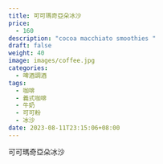 ```yaml
---
title: 可可瑪奇亞朵冰沙
price:
  - 160
description: "cocoa macchiato smoothies "
draft: false
weight: 40
image: images/coffee.jpg
categories:
  - 啤酒調酒
tags:
  - 咖啡
  - 義式咖啡
  - 牛奶
  - 可可粉
  - 冰沙
date: 2023-08-11T23:15:06+08:00
---
```


 可可瑪奇亞朵冰沙
